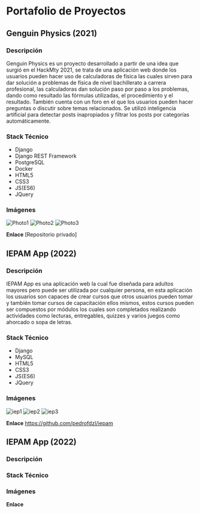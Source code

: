 # Portafolio de Proyectos

## Genguin Physics (2021)
### Descripción
Genguin Physics es un proyecto desarrollado a partir de una idea que surgió en el HackMty 2021, se trata de una aplicación web donde los usuarios pueden hacer uso de calculadoras de física las cuales sirven para dar solución a problemas de física de nivel bachillerato a carrera profesional, las calculadoras dan solución paso por paso a los problemas, dando como resultado las fórmulas utilizadas, el procedimiento y el resultado. También cuenta con un foro en el que los usuarios pueden hacer preguntas o discutir sobre temas relacionados. Se utilizó inteligencia artificial para detectar posts inapropiados y filtrar los posts por categorías automáticamente.

### Stack Técnico
+ Django
+ Django REST Framework
+ PostgreSQL
+ Docker
+ HTML5
+ CSS3
+ JS(ES6)
+ JQuery

### Imágenes

![Photo1](https://github.com/Genguin-Corporation/genguin-physics-3.0/assets/77637841/34dc6757-1e09-4f79-91d3-889ec583cf5a)
![Photo2](https://github.com/Genguin-Corporation/genguin-physics-3.0/assets/77637841/444cddca-e7f1-4902-b3cb-eb8d0732637e)
![Photo3](https://github.com/Genguin-Corporation/genguin-physics-3.0/assets/77637841/49b411fd-6fa5-4eb5-bf4c-a8ca28b9a5ce)

**Enlace** [Repositorio privado]

## IEPAM App (2022)
### Descripción
IEPAM App es una aplicación web la cual fue diseñada para adultos mayores pero puede ser utilizada por cualquier persona, en esta aplicación los usuarios son capaces de crear cursos que otros usuarios pueden tomar y también tomar cursos de capacitación ellos mismos, estos cursos pueden ser compuestos por módulos los cuales son completados realizando actividades como lecturas, entregables, quizzes y varios juegos como ahorcado o sopa de letras.

### Stack Técnico
+ Django
+ MySQL
+ HTML5
+ CSS3
+ JS(ES6)
+ JQuery

### Imágenes

![iep1](https://github.com/Genguin-Corporation/genguin-physics-3.0/assets/77637841/248dbdfb-0906-4615-aed7-3dfd3ba0d23d)
![iep2](https://github.com/Genguin-Corporation/genguin-physics-3.0/assets/77637841/9504de17-4569-448a-bee0-32974cbeab31)
![iep3](https://github.com/Genguin-Corporation/genguin-physics-3.0/assets/77637841/65e431ba-9e77-40ad-bf0d-d9a15c90b742)

**Enlace** https://github.com/pedrofdzl/iepam

## IEPAM App (2022)
### Descripción

### Stack Técnico

### Imágenes

**Enlace**
